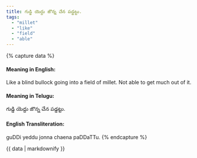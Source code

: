 ```yaml
---
title: గుడ్డి యెద్దు జొన్న చేన పడ్డట్టు.
tags:
  - "millet"
  - "like"
  - "field"
  - "able"
---
```


{% capture data %}
#### Meaning in English:
Like a blind bullock going into a field of millet.
Not able to get much out of it.

#### Meaning in Telugu:
గుడ్డి యెద్దు జొన్న చేన పడ్డట్టు.

#### English Transliteration:
guDDi yeddu jonna chaena paDDaTTu.
{% endcapture %}

{{ data | markdownify }}


